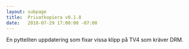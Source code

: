```yaml
---
layout: subpage
title:  Privatkopiera v0.1.8
date:   2018-07-29 17:00:00 -07:00
---
```

En pytteliten uppdatering som fixar vissa klipp på TV4 som kräver DRM.

